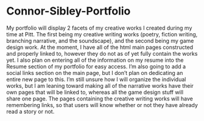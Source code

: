 # Connor-Sibley-Portfolio

My portfolio will display 2 facets of my creative works I created during my time at Pitt. The first being my creative writing works (poetry, fiction writing, branching narrative, and the soundscape), and the second being my game design work. At the moment, I have all of the html main pages constructed and properly linked to, however they do not as of yet fully contain the works yet. I also plan on entering all of the information on my resume into the Resume section of my portfolio for easy access. I’m also going to add a social links section on the main page, but I don’t plan on dedicating an entire new page to this. I’m still unsure how I will organize the individual works, but I am leaning toward making all of the narrative works have their own pages that will be linked to, whereas all the game design stuff will share one page. The pages containing the creative writing works will have remembering links, so that users will know whether or not they have already read a story or not.
